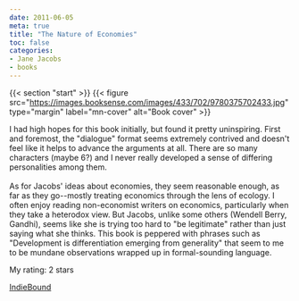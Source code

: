 ```yaml
---
date: 2011-06-05
meta: true
title: "The Nature of Economies"
toc: false
categories:
- Jane Jacobs
- books
---
```


{{< section "start" >}}
{{< figure src="https://images.booksense.com/images/433/702/9780375702433.jpg" type="margin" label="mn-cover" alt="Book cover" >}}

I had high hopes for this book initially, but found it pretty uninspiring. First and foremost, the "dialogue" format seems extremely contrived and doesn't feel like it helps to advance the arguments at all. There are so many characters (maybe 6?) and I never really developed a sense of differing personalities among them. <br /><br />As for Jacobs' ideas about economies, they seem reasonable enough, as far as they go--mostly treating economics through the lens of ecology. I often enjoy reading non-economist writers on economics, particularly when they take a heterodox view. But Jacobs, unlike some others (Wendell Berry, Gandhi), seems like she is trying too hard to "be legitimate" rather than just saying what she thinks. This book is peppered with phrases such as "Development is differentiation emerging from generality" that seem to me to be mundane observations wrapped up in formal-sounding language. 

My rating: 2 stars  

[IndieBound](https://www.indiebound.org/book/9780375702433)
